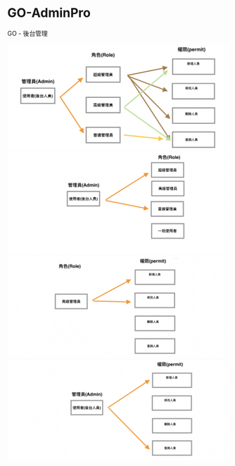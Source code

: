 # GO-AdminPro
GO - 後台管理


![image](https://github.com/lzz0826/GO-AdminPro/blob/main/img/005.png)
![image](https://github.com/lzz0826/GO-AdminPro/blob/main/img/002.png)
![image](https://github.com/lzz0826/GO-AdminPro/blob/main/img/003.png)
![image](https://github.com/lzz0826/GO-AdminPro/blob/main/img/004.png)
